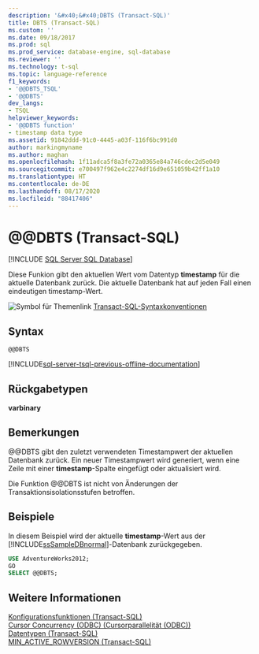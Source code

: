 ```yaml
---
description: '&#x40;&#x40;DBTS (Transact-SQL)'
title: DBTS (Transact-SQL)
ms.custom: ''
ms.date: 09/18/2017
ms.prod: sql
ms.prod_service: database-engine, sql-database
ms.reviewer: ''
ms.technology: t-sql
ms.topic: language-reference
f1_keywords:
- '@@DBTS_TSQL'
- '@@DBTS'
dev_langs:
- TSQL
helpviewer_keywords:
- '@@DBTS function'
- timestamp data type
ms.assetid: 91842ddd-91c0-4445-a03f-116f6bc991d0
author: markingmyname
ms.author: maghan
ms.openlocfilehash: 1f11adca5f8a3fe72a0365e84a746cdec2d5e049
ms.sourcegitcommit: e700497f962e4c2274df16d9e651059b42ff1a10
ms.translationtype: HT
ms.contentlocale: de-DE
ms.lasthandoff: 08/17/2020
ms.locfileid: "88417406"
---
```

# <a name="x40x40dbts-transact-sql"></a>&#x40;&#x40;DBTS (Transact-SQL)

[!INCLUDE [SQL Server SQL Database](../../includes/applies-to-version/sql-asdb.md)]

Diese Funkion gibt den aktuellen Wert vom Datentyp **timestamp** für die aktuelle Datenbank zurück. Die aktuelle Datenbank hat auf jeden Fall einen eindeutigen timestamp-Wert.
  
![Symbol für Themenlink](../../database-engine/configure-windows/media/topic-link.gif "Symbol für Themenlink") [Transact-SQL-Syntaxkonventionen](../../t-sql/language-elements/transact-sql-syntax-conventions-transact-sql.md)
  
## <a name="syntax"></a>Syntax  
  
```syntaxsql
@@DBTS  
```  

[!INCLUDE[sql-server-tsql-previous-offline-documentation](../../includes/sql-server-tsql-previous-offline-documentation.md)]

## <a name="return-types"></a>Rückgabetypen
**varbinary**
  
## <a name="remarks"></a>Bemerkungen  
@@DBTS gibt den zuletzt verwendeten Timestampwert der aktuellen Datenbank zurück. Ein neuer Timestampwert wird generiert, wenn eine Zeile mit einer **timestamp**-Spalte eingefügt oder aktualisiert wird.
  
Die Funktion @@DBTS ist nicht von Änderungen der Transaktionsisolationsstufen betroffen.
  
## <a name="examples"></a>Beispiele  
In diesem Beispiel wird der aktuelle **timestamp**-Wert aus der [!INCLUDE[ssSampleDBnormal](../../includes/sssampledbnormal-md.md)]-Datenbank zurückgegeben.
  
```sql
USE AdventureWorks2012;  
GO  
SELECT @@DBTS;  
```  
  
## <a name="see-also"></a>Weitere Informationen
[Konfigurationsfunktionen (Transact-SQL)](../../t-sql/functions/configuration-functions-transact-sql.md)  
[Cursor Concurrency &#40;ODBC&#41; (Cursorparallelität (ODBC))](../../relational-databases/native-client-odbc-cursors/properties/cursor-concurrency-odbc.md)  
[Datentypen &#40;Transact-SQL&#41;](../../t-sql/data-types/data-types-transact-sql.md)  
[MIN_ACTIVE_ROWVERSION &#40;Transact-SQL&#41;](../../t-sql/functions/min-active-rowversion-transact-sql.md)
  
  
